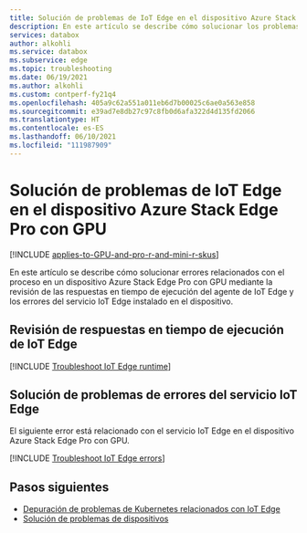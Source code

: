 ```yaml
---
title: Solución de problemas de IoT Edge en el dispositivo Azure Stack Edge Pro con GPU| Microsoft Docs
description: En este artículo se describe cómo solucionar los problemas de un dispositivo Azure Stack Edge Pro con GPU.
services: databox
author: alkohli
ms.service: databox
ms.subservice: edge
ms.topic: troubleshooting
ms.date: 06/19/2021
ms.author: alkohli
ms.custom: contperf-fy21q4
ms.openlocfilehash: 405a9c62a551a011eb6d7b00025c6ae0a563e858
ms.sourcegitcommit: e39ad7e8db27c97c8fb0d6afa322d4d135fd2066
ms.translationtype: HT
ms.contentlocale: es-ES
ms.lasthandoff: 06/10/2021
ms.locfileid: "111987909"
---
```

# <a name="troubleshoot-iot-edge-issues-on-your-azure-stack-edge-pro-gpu-device"></a>Solución de problemas de IoT Edge en el dispositivo Azure Stack Edge Pro con GPU 

[!INCLUDE [applies-to-GPU-and-pro-r-and-mini-r-skus](../../includes/azure-stack-edge-applies-to-gpu-pro-r-mini-r-sku.md)]

En este artículo se describe cómo solucionar errores relacionados con el proceso en un dispositivo Azure Stack Edge Pro con GPU mediante la revisión de las respuestas en tiempo de ejecución del agente de IoT Edge y los errores del servicio IoT Edge instalado en el dispositivo.

## <a name="review-iot-edge-runtime-responses"></a>Revisión de respuestas en tiempo de ejecución de IoT Edge

[!INCLUDE [Troubleshoot IoT Edge runtime](../../includes/azure-stack-edge-iot-troubleshoot-compute.md)]

## <a name="troubleshoot-iot-edge-service-errors"></a>Solución de problemas de errores del servicio IoT Edge

El siguiente error está relacionado con el servicio IoT Edge en el dispositivo Azure Stack Edge Pro con GPU.

[!INCLUDE [Troubleshoot IoT Edge errors](../../includes/azure-stack-edge-iot-troubleshoot-compute-error-detail.md)]


## <a name="next-steps"></a>Pasos siguientes

- [Depuración de problemas de Kubernetes relacionados con IoT Edge](azure-stack-edge-gpu-connect-powershell-interface.md#debug-kubernetes-issues-related-to-iot-edge)
- [Solución de problemas de dispositivos](azure-stack-edge-gpu-troubleshoot.md)